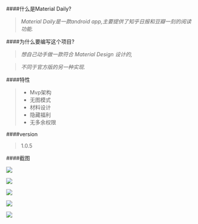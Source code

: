 ####什么是Material Daily?

>*Material Daily是一款android app,主要提供了知乎日报和豆瓣一刻的阅读功能.*

####为什么要编写这个项目?

>*想自己动手做一款符合 Material Design 设计的,*

>*不同于官方版的另一种实现.*

####特性
>* Mvp架构
>* 无图模式
>* 材料设计
>* 隐藏福利
>* 无多余权限

####version

>1.0.5

####截图




![](http://upload-images.jianshu.io/upload_images/2189043-44394bc54129c984.png?imageMogr2/auto-orient/strip%7CimageView2/2/w/1240)

![](http://upload-images.jianshu.io/upload_images/2189043-6b6a71cf3e76e08b.png?imageMogr2/auto-orient/strip%7CimageView2/2/w/1240)


![](http://upload-images.jianshu.io/upload_images/2189043-d2f96ae029d224ef.png?imageMogr2/auto-orient/strip%7CimageView2/2/w/1240)



![](http://upload-images.jianshu.io/upload_images/2189043-ffdbc0a0fee8a7ee.png?imageMogr2/auto-orient/strip%7CimageView2/2/w/1240)



![](http://upload-images.jianshu.io/upload_images/2189043-88b2092e93c6de91.png?imageMogr2/auto-orient/strip%7CimageView2/2/w/1240)

